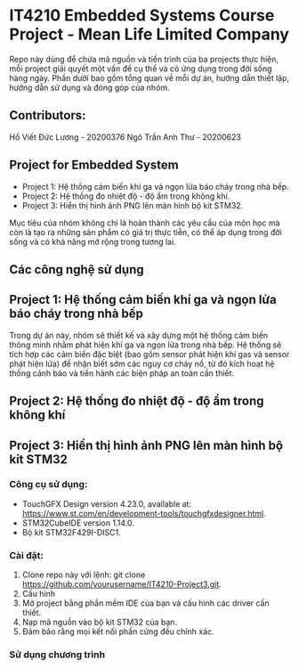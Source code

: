# IT4210 Embedded Systems Course Project - Mean Life Limited Company
Repo này dùng để chứa mã nguồn và tiến trình của ba projects thực hiện, mỗi project giải quyết một vấn đề cụ thể và có ứng dụng trong đời sống hàng ngày. Phần dưới bao gồm tổng quan về mỗi dự án, hướng dẫn thiết lập, hướng dẫn sử dụng và đóng góp của nhóm.
## Contributors:
Hồ Viết Đức Lương - 20200376
Ngô Trần Anh Thư - 20200623

## Project for Embedded System
- Project 1: Hệ thống cảm biến khí ga và ngọn lửa báo cháy trong nhà bếp.
- Project 2: Hệ thống đo nhiệt độ - độ ẩm trong không khí.
- Project 3: Hiển thị hình ảnh PNG lên màn hình bộ kit STM32.

Mục tiêu của nhóm không chỉ là hoàn thành các yêu cầu của môn học mà còn là tạo ra những sản phẩm có giá trị thực tiễn, có thể áp dụng trong đời sống và có khả năng mở rộng trong tương lai.
## Các công nghệ sử dụng

## Project 1: Hệ thống cảm biến khí ga và ngọn lửa báo cháy trong nhà bếp
Trong dự án này, nhóm sẽ thiết kế và xây dựng một hệ thống cảm biến thông minh nhằm phát hiện khí ga và ngọn lửa trong nhà bếp. Hệ thống sẽ tích hợp các cảm biến đặc biệt (bao gồm sensor phát hiện khí gas và sensor phát hiện lửa) để nhận biết sớm các nguy cơ cháy nổ, từ đó kích hoạt hệ thống cảnh báo và tiến hành các biện pháp an toàn cần thiết.


## Project 2: Hệ thống đo nhiệt độ - độ ẩm trong không khí



## Project 3: Hiển thị hình ảnh PNG lên màn hình bộ kit STM32
### Công cụ sử dụng: 
* TouchGFX Design version 4.23.0, available at: https://www.st.com/en/development-tools/touchgfxdesigner.html.
* STM32CubeIDE version 1.14.0.
* Bộ kit STM32F429I-DISC1.

### Cài đặt:
1. Clone repo này với lệnh: git clone https://github.com/yourusername/IT4210-Project3.git.
2. Cấu hình
3. Mở project bằng phần mềm IDE của bạn và cấu hình các driver cần thiết.
4. Nạp mã nguồn vào bộ kit STM32 của bạn.
5. Đảm bảo rằng mọi kết nối phần cứng đều chính xác.

### Sử dụng chương trình

